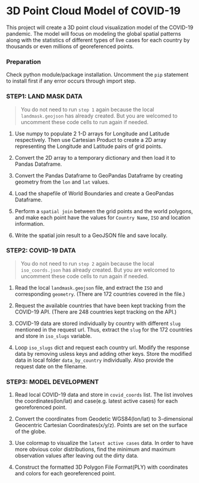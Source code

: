 # 3D Point Cloud Model of COVID-19

This project will create a 3D point cloud visualization model of the COVID-19 pandemic. The model will focus on modeling the global spatial patterns along with the statistics of different types of live cases for each country by thousands or even millions of georeferenced points.

### Preparation
Check python module/package installation. Uncomment the `pip` statement to install first if any error occurs through import step.


### STEP1: LAND MASK DATA

> You do not need to run `step 1` again because the local `landmask.geojson` has already created. But you are welcomed to uncomment these code cells to run again if needed.

1. Use numpy to populate 2 1-D arrays for Longitude and Latitude respectively. Then use Cartesian Product to create a 2D array representing the Longitude and Latitude pairs of grid points.

2. Convert the 2D array to a temporary dictionary and then load it to Pandas Dataframe.

3. Convert the Pandas Dataframe to GeoPandas Dataframe by creating geometry from the `lon` and `lat` values.

4. Load the shapefile of World Boundaries and create a GeoPandas Dataframe.

5. Perform a `spatial join` between the grid points and the world polygons, and make each point have the values for `Country Name`, `ISO` and location information.

6. Write the spatial join result to a GeoJSON file and save locally.

### STEP2: COVID-19 DATA

> You do not need to run `step 2` again because the local `iso_coords.json` has already created. But you are welcomed to uncomment these code cells to run again if needed.

1. Read the local `landmask.geojson` file, and extract the `ISO` and corresponding `geometry`. 
(There are 172 countries covered in the file.)

2. Request the available countries that have been kept tracking from the COVID-19 API. 
(There are 248 countries kept tracking on the API.)

3. COVID-19 data are stored individually by country with different `slug` mentioned in the request url. Thus, extract the `slug` for the 172 countries and store in `iso_slugs` variable.

4. Loop `iso_slugs` dict and request each country url. Modify the response data by removing usless keys and adding other keys. Store the modified data in local folder `data_by_country` individually. Also provide the request date on the filename.


### STEP3: MODEL DEVELOPMENT
1. Read local COVID-19 data and store in `covid_coords` list. The list involves the coordinates(lon/lat) and case(e.g. latest active cases) for each georeforenced point.

2. Convert the coordinates from Geodetic WGS84(lon/lat) to 3-dimensional Geocentric Cartesian Coordinates(x/y/z). Points are set on the surface of the globe.

3. Use colormap to visualize the `latest active cases` data. In order to have more obvious color distributions, find the minimum and maximum observation values after leaving out the dirty data.

4. Construct the formatted 3D Polygon File Format(PLY) with coordinates and colors for each georeferenced point.
